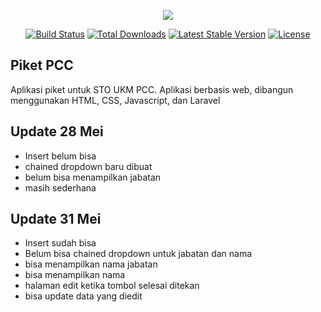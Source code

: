 <p align="center"><img src="https://laravel.com/assets/img/components/logo-laravel.svg"></p>

<p align="center">
<a href="https://travis-ci.org/laravel/framework"><img src="https://travis-ci.org/laravel/framework.svg" alt="Build Status"></a>
<a href="https://packagist.org/packages/laravel/framework"><img src="https://poser.pugx.org/laravel/framework/d/total.svg" alt="Total Downloads"></a>
<a href="https://packagist.org/packages/laravel/framework"><img src="https://poser.pugx.org/laravel/framework/v/stable.svg" alt="Latest Stable Version"></a>
<a href="https://packagist.org/packages/laravel/framework"><img src="https://poser.pugx.org/laravel/framework/license.svg" alt="License"></a>
</p>


## Piket PCC

Aplikasi piket untuk STO UKM PCC.
Aplikasi berbasis web, dibangun menggunakan HTML, CSS, Javascript, dan Laravel

## Update 28 Mei

- Insert belum bisa
- chained dropdown baru dibuat
- belum bisa menampilkan jabatan
- masih sederhana

## Update 31 Mei

- Insert sudah bisa
- Belum bisa chained dropdown untuk jabatan dan nama
- bisa menampilkan nama jabatan
- bisa menampilkan nama
- halaman edit ketika tombol selesai ditekan
- bisa update data yang diedit
